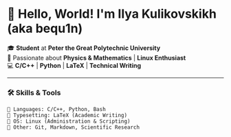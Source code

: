 # 👋 Hello, World! I'm **Ilya Kulikovskikh** (aka bequ1n)  

🎓 **Student** at **Peter the Great Polytechnic University**  
🔭 Passionate about **Physics & Mathematics** | **Linux Enthusiast**  
💻 **C/C++** | **Python** | **LaTeX** | **Technical Writing**  

---

### 🛠️ **Skills & Tools**  

```text
📌 Languages: C/C++, Python, Bash  
📌 Typesetting: LaTeX (Academic Writing)  
📌 OS: Linux (Administration & Scripting)  
📌 Other: Git, Markdown, Scientific Research 

